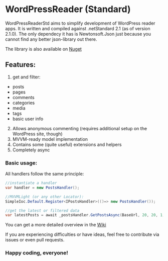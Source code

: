 # WordPressReader (Standard) 

WordPressReaderStd aims to simplify development of WordPress reader apps. It is written and compiled against .netStandard 2.1 (as of version 2.1.0). The only dependecy it has is Newtonsoft.Json just because you cannot find any better json-library out there.

The library is also available on [Nuget](https://www.nuget.org/packages/WordPressReader/)

## Features:

1. get and filter:
  + posts
  + pages
  + comments
  + categories
  + media
  + tags
  + basic user info
  
2. Allows anonymous commenting (requires additional setup on the WordPress site, though)
3. MVVM-ready model implementation
4. Contains some (quite useful) extensions and helpers
5. Completely async

### Basic usage:

All handlers follow the same principle:


```csharp 
//instantiate a handler
var handler = new PostsHandler();

//MVVMLight (or any other Locator):
SimpleIoc.Default.Register<IPostsHandler>(()=> new PostsHandler());

//get the latest or filtered data
var latestPosts = await _postsHandler.GetPostsAsync(BaseUrl, 20, 20, 1, categories);
```

You can get a more detailed overview in the [Wiki](https://github.com/MSiccDev/WordPressReaderStd/wiki)


If you are experiencing difficulties or have ideas, feel free to contribute via issues or even pull requests.

### Happy coding, everyone!




  

